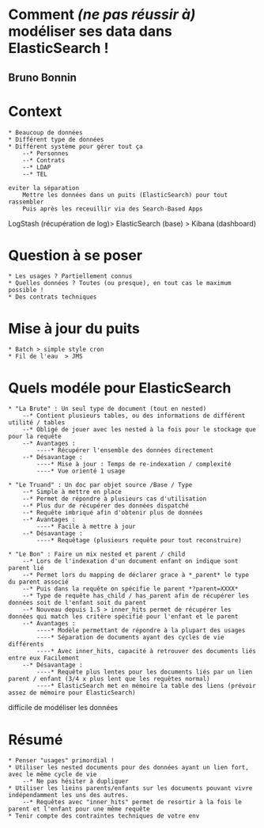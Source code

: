 # Comment *(ne pas réussir à)* modéliser ses data dans ElasticSearch !
## Bruno Bonnin

# Context
    * Beaucoup de données
    * Différent type de données
    * Différent système pour gérer tout ça
        --* Personnes
        --* Contrats
        --* LDAP
        --* TEL

    eviter la séparation
        Mettre les données dans un puits (ElasticSearch) pour tout rassembler
        Puis après les receuillir via des Search-Based Apps


LogStash (récupération de log)> ElasticSearch (base) > Kibana (dashboard)


# Question à se poser
    * Les usages ? Partiellement connus
    * Quelles données ? Toutes (ou presque), en tout cas le maximum possible !
    * Des contrats techniques

# Mise à jour du puits
    * Batch > simple style cron
    * Fil de l'eau  > JMS

# Quels modéle pour ElasticSearch
    * "La Brute" : Un seul type de document (tout en nested)
        --* Contient plusieurs tables, ou des informations de différent utilité / tables
        --* Obligé de jouer avec les nested à la fois pour le stockage que pour la requête
        --* Avantages :
            ----* Récupérer l'ensemble des données directement
        --* Désavantage :
            ----* Mise à jour : Temps de re-indexation / complexité
            ----* Vue orienté 1 usage

    * "Le Truand" : Un doc par objet source /Base / Type
        --* Simple à mettre en place
        --* Permet de répondre à plusieurs cas d'utilisation
        --* Plus dur de récupérer des données dispatché
        --* Requête imbriqué afin d'obtenir plus de données
        --* Avantages :
            ----* Facile à mettre à jour
        --* Désavantage :
            ----* Requêtage (plusieurs requête pour tout reconstruire)

    * "Le Bon" : Faire un mix nested et parent / child
        --* Lors de l'indexation d'un document enfant on indique sont parent lié
        --* Permet lors du mapping de déclarer grace à *_parent* le type du parent associé
        --* Puis dans la requête on spécifie le parent *?parent=XXXX*
        --* Type de requête has_child / has_parent afin de récupérer les données soit de l'enfant soit du parent
        --* Nouveau depuis 1.5 > inner_hits permet de récupérer les données qui match les critère spécifié pour l'enfant et le parent
        --* Avantages :
            ----* Modèle permettant de répondre à la plupart des usages
            ----* Séparation de documents ayant des cycles de vie différents
            ----* Avec inner_hits, capacité à retrouver des documents liés entre eux Facilement
        --* Désavantage :
            ----* Requête plus lentes pour les documents liés par un lien parent / enfant (3/4 x plus lent que les requêtes normal)
            ----* ElasticSearch met en mémoire la table des liens (prévoir assez de mémoire pour ElasticSearch)


difficile de modéliser les données

# Résumé
    * Penser "usages" primordial !
    * Utiliser les nested documents pour des données ayant un lien fort, avec le même cycle de vie
        --* Ne pas hésiter à dupliquer
    * Utiliser les lieins parents/enfants sur les documents pouvant vivre indépendamment les uns des autres.
        --* Requêtes avec "inner_hits" permet de resortir à la fois le parent et l'enfant pour une même requête
    * Tenir compte des contraintes techniques de votre env
